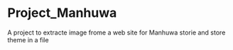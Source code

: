 # Project_Manhuwa
 A project to extracte image frome a web site for Manhuwa storie and store theme in a file
